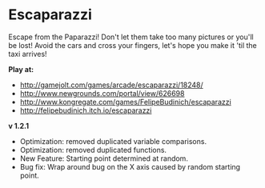 # Escaparazzi

Escape from the Paparazzi! Don't let them take too many pictures or you'll be lost! Avoid the cars and cross your fingers, let's hope you make it 'til the taxi arrives!

**Play at:**
- http://gamejolt.com/games/arcade/escaparazzi/18248/
- http://www.newgrounds.com/portal/view/626698
- http://www.kongregate.com/games/FelipeBudinich/escaparazzi
- http://felipebudinich.itch.io/escaparazzi

**v 1.2.1**
- Optimization: removed duplicated variable comparisons.
- Optimization: removed duplicated functions.
- New Feature: Starting point determined at random.
- Bug fix: Wrap around bug on the X axis caused by random starting point.